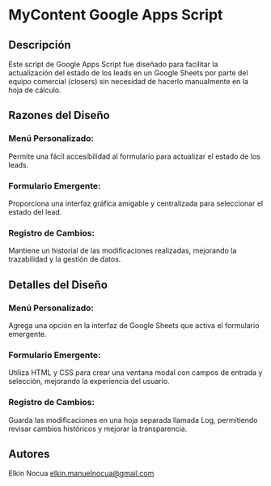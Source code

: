 # MyContent Google Apps Script

## Descripción

Este script de Google Apps Script fue diseñado para facilitar la actualización del estado de los leads en un Google Sheets por parte del equipo comercial (closers) sin necesidad de hacerlo manualmente en la hoja de cálculo.

## Razones del Diseño

### Menú Personalizado: 

Permite una fácil accesibilidad al formulario para actualizar el estado de los leads.

### Formulario Emergente: 

Proporciona una interfaz gráfica amigable y centralizada para seleccionar el estado del lead.

### Registro de Cambios: 

Mantiene un historial de las modificaciones realizadas, mejorando la trazabilidad y la gestión de datos.

## Detalles del Diseño

### Menú Personalizado: 

Agrega una opción en la interfaz de Google Sheets que activa el formulario emergente.

### Formulario Emergente: 

Utiliza HTML y CSS para crear una ventana modal con campos de entrada y selección, mejorando la experiencia del usuario.

### Registro de Cambios: 

Guarda las modificaciones en una hoja separada llamada Log, permitiendo revisar cambios históricos y mejorar la transparencia.

## Autores

Elkin Nocua
elkin.manuelnocua@gmail.com